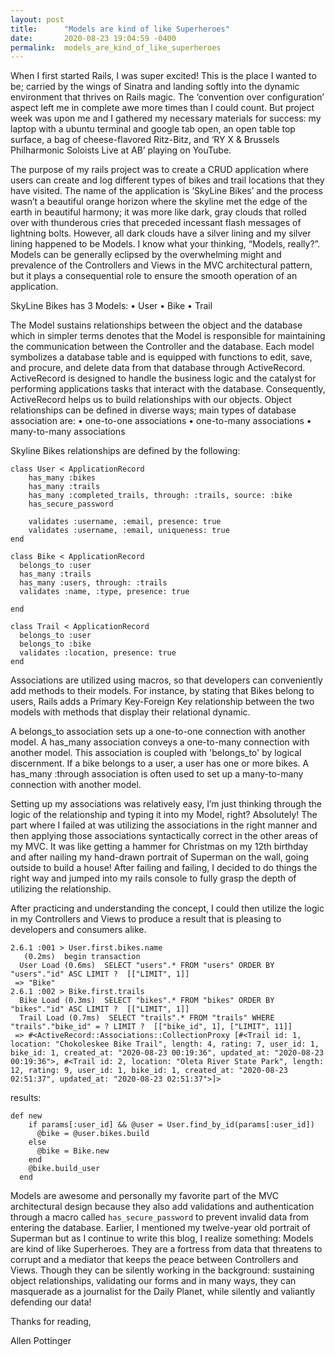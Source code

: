 ```yaml
---
layout: post
title:      "Models are kind of like Superheroes"
date:       2020-08-23 19:04:59 -0400
permalink:  models_are_kind_of_like_superheroes
---
```



When I first started Rails, I was super excited! This is the place I wanted to be; carried by the wings of Sinatra and landing softly into the dynamic environment that thrives on Rails magic. The ‘convention over configuration’ aspect left me in complete awe more times than I could count. But project week was upon me and I gathered my necessary materials for success: my laptop with a ubuntu terminal and google tab open, an open table top surface, a bag of cheese-flavored Ritz-Bitz, and ‘RY X & Brussels Philharmonic Soloists Live at AB’ playing on YouTube. 

The purpose of my rails project was to create a CRUD application where users can create and log different types of bikes and trail locations that they have visited. The name of the application is ‘SkyLine Bikes’ and the process wasn’t a beautiful orange horizon where the skyline met the edge of the earth in beautiful harmony; it was more like dark, gray clouds that rolled over with thunderous cries that preceded incessant flash messages of lightning bolts. However, all dark clouds have a silver lining and my silver lining happened to be Models. I know what your thinking, “Models, really?”. Models can be generally eclipsed by the overwhelming might and prevalence of the Controllers and Views in the MVC architectural pattern, but it plays a consequential role to ensure the smooth operation of an application. 

SkyLine Bikes has 3 Models:
•	User
•	Bike
•	Trail

The Model sustains relationships between the object and the database which in simpler terms denotes that the Model is responsible for maintaining the communication between the Controller and the database. Each model symbolizes a database table and is equipped with functions to edit, save, and procure, and delete data from that database through ActiveRecord. ActiveRecord is designed to handle the business logic and the catalyst for performing applications tasks that interact with the database. Consequently, ActiveRecord helps us to build relationships with our objects.
Object relationships can be defined in diverse ways; main types of database association are:
•	one-to-one associations
•	one-to-many associations
•	many-to-many associations

Skyline Bikes relationships are defined by the following:
```
class User < ApplicationRecord
    has_many :bikes
    has_many :trails
    has_many :completed_trails, through: :trails, source: :bike
    has_secure_password

    validates :username, :email, presence: true
    validates :username, :email, uniqueness: true
end
```

```
class Bike < ApplicationRecord
  belongs_to :user
  has_many :trails
  has_many :users, through: :trails
  validates :name, :type, presence: true

end
```

```
class Trail < ApplicationRecord
  belongs_to :user
  belongs_to :bike
  validates :location, presence: true
end

```

Associations are utilized using macros, so that developers can conveniently add methods to their models. For instance, by stating that Bikes belong to users, Rails adds a Primary Key-Foreign Key relationship between the two models with methods that display their relational dynamic.

A belongs_to association sets up a one-to-one connection with another model.
A has_many association conveys a one-to-many connection with another model. This association is coupled with 'belongs_to' by logical discernment. If a bike belongs to a user, a user has one or more bikes.
A has_many :through association is often used to set up a many-to-many connection with another model.

Setting up my associations was relatively easy, I’m just thinking through the logic of the relationship and typing it into my Model, right? Absolutely! The part where I failed at was utilizing the associations in the right manner and then applying those associations syntactically correct in the other areas of my MVC. It was like getting a hammer for Christmas on my 12th birthday and after nailing my hand-drawn portrait of Superman on the wall, going outside to build a house! After failing and failing, I decided to do things the right way and jumped into my rails console to fully grasp the depth of utilizing the relationship.

After practicing and understanding the concept, I could then utilize the logic in my Controllers and Views to produce a result that is pleasing to developers and consumers alike.
```
2.6.1 :001 > User.first.bikes.name
   (0.2ms)  begin transaction
  User Load (0.6ms)  SELECT "users".* FROM "users" ORDER BY "users"."id" ASC LIMIT ?  [["LIMIT", 1]]
 => "Bike"
2.6.1 :002 > Bike.first.trails
  Bike Load (0.3ms)  SELECT "bikes".* FROM "bikes" ORDER BY "bikes"."id" ASC LIMIT ?  [["LIMIT", 1]]
  Trail Load (0.7ms)  SELECT "trails".* FROM "trails" WHERE "trails"."bike_id" = ? LIMIT ?  [["bike_id", 1], ["LIMIT", 11]]
 => #<ActiveRecord::Associations::CollectionProxy [#<Trail id: 1, location: "Chokoleskee Bike Trail", length: 4, rating: 7, user_id: 1, bike_id: 1, created_at: "2020-08-23 00:19:36", updated_at: "2020-08-23 00:19:36">, #<Trail id: 2, location: "Oleta River State Park", length: 12, rating: 9, user_id: 1, bike_id: 1, created_at: "2020-08-23 02:51:37", updated_at: "2020-08-23 02:51:37">]>
```

results:
```
def new
    if params[:user_id] && @user = User.find_by_id(params[:user_id])
      @bike = @user.bikes.build
    else
      @bike = Bike.new
    end
    @bike.build_user
  end
```

Models are awesome and personally my favorite part of the MVC architectural design because they also add validations and authentication through a macro called `has_secure_password` to prevent invalid data from entering the database.
Earlier, I mentioned my twelve-year old portrait of Superman but as I continue to write this blog, I realize something: Models are kind of like Superheroes. They are a fortress from data that threatens to corrupt and a mediator that keeps the peace between Controllers and Views. Though they can be silently working in the background: sustaining object relationships, validating our forms and in many ways, they can masquerade as a journalist for the Daily Planet, while silently and valiantly defending our data! 

Thanks for reading,


Allen Pottinger

